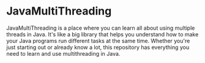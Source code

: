 # JavaMultiThreading
 JavaMultiThreading is a place where you can learn all about using multiple threads in Java. It's like a big library that helps you understand how to make your Java programs run different tasks at the same time. Whether you're just starting out or already know a lot, this repository has everything you need to learn and use multithreading in Java.
